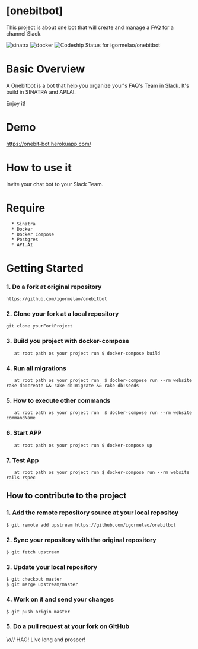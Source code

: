 # [onebitbot]

This project is about one bot that will create and manage a FAQ for a channel  Slack.

![sinatra](https://img.shields.io/badge/sinatra-2.0.0-green.svg)
![docker](https://img.shields.io/docker/automated/jrottenberg/ffmpeg.svg)
![Codeship Status for igormelao/onebitbot](https://app.codeship.com/projects/f80ce9a0-2e96-0135-a146-3a6547c575dc/status?branch=master)


# Basic Overview

A Onebitbot is a bot that help you organize your's FAQ's Team in Slack. It's build in SINATRA and API.AI.

Enjoy it!

# Demo

https://onebit-bot.herokuapp.com/

# How to use it

Invite your chat bot to your Slack Team.

# Require
```
  * Sinatra
  * Docker
  * Docker Compose
  * Postgres
  * API.AI
```


# Getting Started

### 1. Do a fork at original repository
```
https://github.com/igormelao/onebitbot
```

### 2. Clone your fork at a local repository

```
git clone yourForkProject
```

### 3. Build you project with docker-compose
```
   at root path os your project run $ docker-compose build      
```

### 4. Run all migrations
```
   at root path os your project run  $ docker-compose run --rm website rake db:create && rake db:migrate && rake db:seeds
```

### 5. How to execute other commands
```
   at root path os your project run  $ docker-compose run --rm website commandName
```

### 6. Start APP
```
   at root path os your project run $ docker-compose up
```

### 7. Test App
```
   at root path os your project run $ docker-compose run --rm website rails rspec
```

## How to contribute to the project

### 1. Add the remote repository source at your local repositoy
```
$ git remote add upstream https://github.com/igormelao/onebitbot
```

### 2. Sync your repository with the original repository
```
$ git fetch upstream
```

### 3. Update your local repository
```
$ git checkout master
$ git merge upstream/master
```

### 4. Work on it and send your changes
```
$ git push origin master
```

### 5. Do a pull request at your fork on GitHub


\\_o_// HAO! Live long and prosper!
